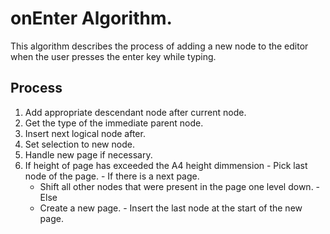 # onEnter Algorithm.

This algorithm describes the process of adding a new node to the editor when the user presses the enter key while typing.

## Process

1. Add appropriate descendant node after current node.
  1. Get the type of the immediate parent node.
  2. Insert next logical node after.
  3. Set selection to new node.
2. Handle new page if necessary.
  1. If height of page has exceeded the A4 height dimmension
    - Pick last node of the page.
    - If there is a next page.
      - Shift all other nodes that were present in the page one level down.
    - Else
      - Create a new page.
    - Insert the last node at the start of the new page.
